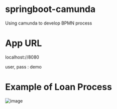 # springboot-camunda
Using camunda to develop BPMN process

# App URL
localhost://8080

user, pass : demo

# Example of Loan Process
![image](https://user-images.githubusercontent.com/102147242/191949920-35b7fb38-0e1c-4e92-bf70-8384f26e66c3.png)

